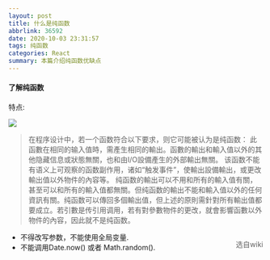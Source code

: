 ```yaml
---
layout: post
title: 什么是纯函数
abbrlink: 36592
date: 2020-10-03 23:31:57
tags: 纯函数
categories: React
summary: 本篇介绍纯函数优缺点
---
```


#### 了解纯函数

特点:

<img src='https://babayetu-1309205424.cos.ap-shanghai.myqcloud.com/blogimgs/%E5%BE%AE%E4%BF%A1%E5%9B%BE%E7%89%87_20220314225256.jpg'>

> 在程序设计中，若一个函数符合以下要求，则它可能被认为是纯函数：
> 此函數在相同的输入值時，需產生相同的輸出。函數的輸出和輸入值以外的其他隐藏信息或狀態無關，也和由I/O設備產生的外部輸出無關。
> 该函数不能有语义上可观察的函数副作用，诸如“触发事件”，使輸出設備輸出，或更改輸出值以外物件的內容等。
> 纯函数的輸出可以不用和所有的輸入值有關，甚至可以和所有的輸入值都無關。但纯函数的輸出不能和輸入值以外的任何資訊有關。纯函数可以傳回多個輸出值，但上述的原則需針對所有輸出值都要成立。若引數是传引用调用，若有對參數物件的更改，就會影響函數以外物件的內容，因此就不是纯函数。
>
> <p style='float:right'>选自wiki</p>



- 不得改写参数，不能使用全局变量.
- 不能调用Date.now() 或者 Math.random().

